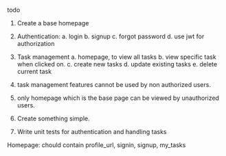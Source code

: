 todo
1. Create a base homepage
2. Authentication: 
    a. login
    b. signup
    c. forgot password
    d. use jwt for authorization
3. Task management
    a. homepage, to view all tasks
    b. view specific task when clicked on.
    c. create new tasks
    d. update existing tasks
    e. delete current task

4. task management features cannot be used by non authorized users.
5. only homepage which is the base page can be viewed by unauthorized users.
6. Create something simple.
7. Write unit tests for authentication and handling tasks


Homepage: chould contain profile_url, signin, signup, my_tasks




